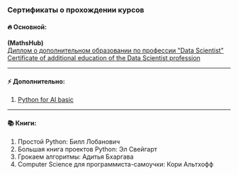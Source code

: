 ### Сертификаты о прохождении курсов
#### 🔥 Основной: 
**(MathsHub)**  
[Диплом о дополнительном образовании по профессии "Data Scientist"](https://github.com/sergigusev/Data_Science_studying/blob/main/IT_certificates/Gusev_Sergei%20-%20Data%20Science(Mathshub)%20.pdf)  
[Certificate of additional education of the Data Scientist profession](https://github.com/sergigusev/Data_Science_studying/blob/main/IT_certificates/Gusev_Sergei%20-%20Data%20Science(Mathshub)_ENG.pdf)
_______________________________________________

#### ⚡ Дополнительно:
1. [Python for AI basic](https://github.com/sergigusev/Data_Science_studying/blob/main/IT_certificates/python%20for%20AI%20basic.pdf)
______________________________
#### 📚 Книги:
1. Простой Python: Билл Лобанович
2. Большая книга проектов Python: Эл Свейгарт
3. Грокаем алгоритмы: Адитья Бхаргава
4. Computer Science для программиста-самоучки: Кори Альтхофф
